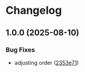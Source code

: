 # Changelog

## 1.0.0 (2025-08-10)


### Bug Fixes

* adjusting order ([2353e71](https://github.com/stkr22/devcontainer-python-container/commit/2353e71cc6027b21b0996a27bd6b35cebe65fc8d))
